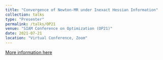 ```yaml
---
title: "Convergence of Newton-MR under Inexact Hessian Information"
collection: talks
type: "Presenter"
permalink: /talks/OP21
venue: "SIAM Conference on Optimization (OP21)"
date: 2021-07-21
location: "Virtual Conference, Zoom"
---
```


[More information here](https://meetings.siam.org/sess/dsp_programsess.cfm?SESSIONCODE=71713)